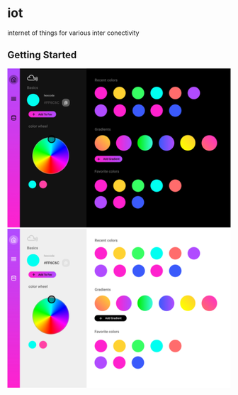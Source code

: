 # iot

internet of things for various inter conectivity

## Getting Started

<img src="screenshots/Desktop/Desktop-ColorLibDK.jpg">
<img src="screenshots/Desktop/Desktop-ColorLibLT.jpg">


